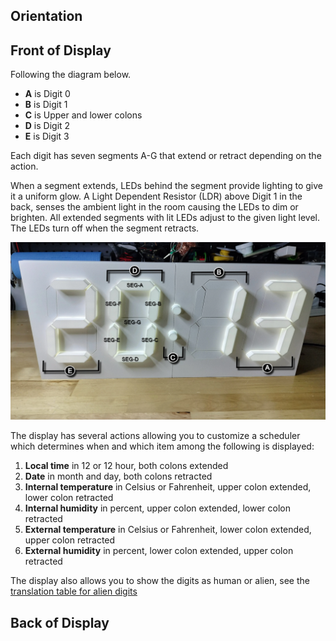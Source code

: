 ## Orientation

## Front of Display

Following the diagram below.

- **A** is Digit 0
- **B** is Digit 1
- **C** is Upper and lower colons
- **D** is Digit 2
- **E** is Digit 3

Each digit has seven segments A-G that extend or retract depending on the action.

When a segment extends, LEDs behind the segment provide lighting to give it a uniform glow. A Light Dependent Resistor (LDR) above Digit 1 in the back, senses the ambient light in the room causing the LEDs to dim or brighten. All extended segments with lit LEDs adjust to the given light level. The LEDs turn off when the segment retracts.

![orientation-1](../img/user-guide-orientation/orientation-1.webp)

The display has several actions allowing you to customize a scheduler which determines when and which item among the following is displayed:

1. **Local time** in 12 or 12 hour, both colons extended
2. **Date** in month and day, both colons retracted
3. **Internal temperature** in Celsius or Fahrenheit, upper colon extended, lower colon retracted
4. **Internal humidity** in percent, upper colon extended, lower colon retracted
5. **External temperature** in Celsius or Fahrenheit, lower colon extended, upper colon retracted
6. **External humidity** in percent, lower colon extended, upper colon retracted

The display also allows you to show the digits as human or alien, see the [translation table for alien digits](../userguide/digittype.md)

## Back of Display